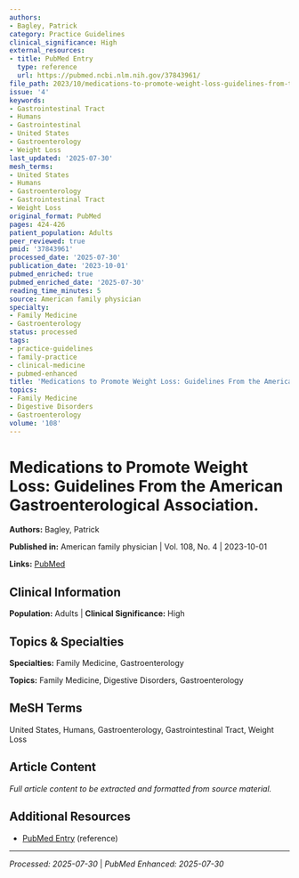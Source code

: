 ```yaml
---
authors:
- Bagley, Patrick
category: Practice Guidelines
clinical_significance: High
external_resources:
- title: PubMed Entry
  type: reference
  url: https://pubmed.ncbi.nlm.nih.gov/37843961/
file_path: 2023/10/medications-to-promote-weight-loss-guidelines-from-the-ameri.md
issue: '4'
keywords:
- Gastrointestinal Tract
- Humans
- Gastrointestinal
- United States
- Gastroenterology
- Weight Loss
last_updated: '2025-07-30'
mesh_terms:
- United States
- Humans
- Gastroenterology
- Gastrointestinal Tract
- Weight Loss
original_format: PubMed
pages: 424-426
patient_population: Adults
peer_reviewed: true
pmid: '37843961'
processed_date: '2025-07-30'
publication_date: '2023-10-01'
pubmed_enriched: true
pubmed_enriched_date: '2025-07-30'
reading_time_minutes: 5
source: American family physician
specialty:
- Family Medicine
- Gastroenterology
status: processed
tags:
- practice-guidelines
- family-practice
- clinical-medicine
- pubmed-enhanced
title: 'Medications to Promote Weight Loss: Guidelines From the American Gastroenterological Association.'
topics:
- Family Medicine
- Digestive Disorders
- Gastroenterology
volume: '108'
---
```


# Medications to Promote Weight Loss: Guidelines From the American Gastroenterological Association.

**Authors:** Bagley, Patrick

**Published in:** American family physician | Vol. 108, No. 4 | 2023-10-01

**Links:** [PubMed](https://pubmed.ncbi.nlm.nih.gov/37843961/)

## Clinical Information

**Population:** Adults | **Clinical Significance:** High

## Topics & Specialties

**Specialties:** Family Medicine, Gastroenterology

**Topics:** Family Medicine, Digestive Disorders, Gastroenterology

## MeSH Terms

United States, Humans, Gastroenterology, Gastrointestinal Tract, Weight Loss

## Article Content

*Full article content to be extracted and formatted from source material.*

## Additional Resources

- [PubMed Entry](https://pubmed.ncbi.nlm.nih.gov/37843961/) (reference)

---

*Processed: 2025-07-30* | *PubMed Enhanced: 2025-07-30*
